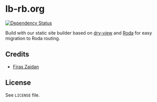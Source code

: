 [gemnasium]: https://gemnasium.com/lb-rb/lb-rb.org

# lb-rb.org

[![Dependency Status](https://gemnasium.com/lb-rb/lb-rb.org.svg)][gemnasium]

Build with our static site builder based on
[dry-view](https://github.com/dry-rb/dry-view) and
[Roda](http://roda.jeremyevans.net/) for easy migration to Roda routing.

## Credits

 * [Firas Zaidan](https://github.com/zaidan)

## License

See `LICENSE` file.
